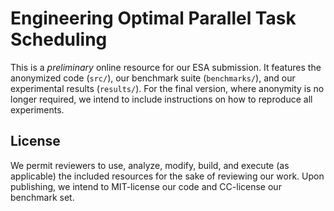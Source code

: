 
# Engineering Optimal Parallel Task Scheduling

This is a *preliminary* online resource for our ESA submission. It features the anonymized code (`src/`), our benchmark suite (`benchmarks/`), and our experimental results (`results/`). For the final version, where anonymity is no longer required, we intend to include instructions on how to reproduce all experiments.

## License

We permit reviewers to use, analyze, modify, build, and execute (as applicable) the included resources for the sake of reviewing our work.
Upon publishing, we intend to MIT-license our code and CC-license our benchmark set.
